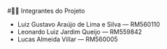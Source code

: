 #👨‍💻 Integrantes do Projeto
- Luiz Gustavo Araújo de Lima e Silva — RM560110
- Leonardo Luiz Jardim Queijo — RM559842
- Lucas Almeida Villar — RM560005
